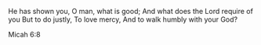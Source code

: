 He has shown you, O man, what is good;
And what does the Lord require of you
But to do justly,
To love mercy,
And to walk humbly with your God?

Micah 6:8
